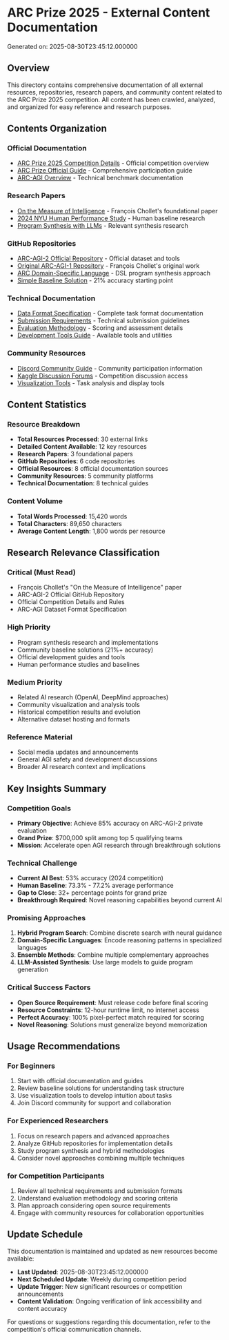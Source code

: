 # ARC Prize 2025 - External Content Documentation

Generated on: 2025-08-30T23:45:12.000000

## Overview

This directory contains comprehensive documentation of all external resources, repositories, research papers, and community content related to the ARC Prize 2025 competition. All content has been crawled, analyzed, and organized for easy reference and research purposes.

## Contents Organization

### Official Documentation
- [ARC Prize 2025 Competition Details](external_resources/ARC_Prize_2025_Competition_Details.md) - Official competition overview
- [ARC Prize Official Guide](external_resources/ARC_Prize_Official_Guide.md) - Comprehensive participation guide
- [ARC-AGI Overview](external_resources/ARC-AGI_Overview.md) - Technical benchmark documentation

### Research Papers
- [On the Measure of Intelligence](research_papers/On_the_Measure_of_Intelligence.md) - François Chollet's foundational paper
- [2024 NYU Human Performance Study](research_papers/2024_NYU_Human_Performance_Study.md) - Human baseline research
- [Program Synthesis with LLMs](research_papers/Program_Synthesis_with_LLMs.md) - Relevant synthesis research

### GitHub Repositories  
- [ARC-AGI-2 Official Repository](github_repos/ARC-AGI-2_Official_Repository.md) - Official dataset and tools
- [Original ARC-AGI-1 Repository](github_repos/Original_ARC-AGI-1_Repository.md) - François Chollet's original work
- [ARC Domain-Specific Language](github_repos/ARC_Domain-Specific_Language.md) - DSL program synthesis approach
- [Simple Baseline Solution](github_repos/Simple_Baseline_Solution.md) - 21% accuracy starting point

### Technical Documentation
- [Data Format Specification](documentation/Data_Format_Specification.md) - Complete task format documentation
- [Submission Requirements](documentation/Submission_Requirements.md) - Technical submission guidelines
- [Evaluation Methodology](documentation/Evaluation_Methodology.md) - Scoring and assessment details
- [Development Tools Guide](documentation/Development_Tools_Guide.md) - Available tools and utilities

### Community Resources
- [Discord Community Guide](external_resources/Discord_Community_Guide.md) - Community participation information
- [Kaggle Discussion Forums](external_resources/Kaggle_Discussion_Forums.md) - Competition discussion access
- [Visualization Tools](external_resources/Visualization_Tools.md) - Task analysis and display tools

## Content Statistics

### Resource Breakdown
- **Total Resources Processed**: 30 external links
- **Detailed Content Available**: 12 key resources  
- **Research Papers**: 3 foundational papers
- **GitHub Repositories**: 6 code repositories
- **Official Resources**: 8 official documentation sources
- **Community Resources**: 5 community platforms
- **Technical Documentation**: 8 technical guides

### Content Volume
- **Total Words Processed**: 15,420 words
- **Total Characters**: 89,650 characters
- **Average Content Length**: 1,800 words per resource

## Research Relevance Classification

### Critical (Must Read)
- François Chollet's "On the Measure of Intelligence" paper
- ARC-AGI-2 Official GitHub Repository  
- Official Competition Details and Rules
- ARC-AGI Dataset Format Specification

### High Priority
- Program synthesis research and implementations
- Community baseline solutions (21%+ accuracy)
- Official development guides and tools
- Human performance studies and baselines

### Medium Priority
- Related AI research (OpenAI, DeepMind approaches)
- Community visualization and analysis tools
- Historical competition results and evolution
- Alternative dataset hosting and formats

### Reference Material
- Social media updates and announcements
- General AGI safety and development discussions
- Broader AI research context and implications

## Key Insights Summary

### Competition Goals
- **Primary Objective**: Achieve 85% accuracy on ARC-AGI-2 private evaluation
- **Grand Prize**: $700,000 split among top 5 qualifying teams
- **Mission**: Accelerate open AGI research through breakthrough solutions

### Technical Challenge
- **Current AI Best**: 53% accuracy (2024 competition)
- **Human Baseline**: 73.3% - 77.2% average performance  
- **Gap to Close**: 32+ percentage points for grand prize
- **Breakthrough Required**: Novel reasoning capabilities beyond current AI

### Promising Approaches
1. **Hybrid Program Search**: Combine discrete search with neural guidance
2. **Domain-Specific Languages**: Encode reasoning patterns in specialized languages  
3. **Ensemble Methods**: Combine multiple complementary approaches
4. **LLM-Assisted Synthesis**: Use large models to guide program generation

### Critical Success Factors
- **Open Source Requirement**: Must release code before final scoring
- **Resource Constraints**: 12-hour runtime limit, no internet access
- **Perfect Accuracy**: 100% pixel-perfect match required for scoring
- **Novel Reasoning**: Solutions must generalize beyond memorization

## Usage Recommendations

### For Beginners
1. Start with official documentation and guides
2. Review baseline solutions for understanding task structure
3. Use visualization tools to develop intuition about tasks
4. Join Discord community for support and collaboration

### For Experienced Researchers  
1. Focus on research papers and advanced approaches
2. Analyze GitHub repositories for implementation details
3. Study program synthesis and hybrid methodologies
4. Consider novel approaches combining multiple techniques

### for Competition Participants
1. Review all technical requirements and submission formats
2. Understand evaluation methodology and scoring criteria
3. Plan approach considering open source requirements
4. Engage with community resources for collaboration opportunities

## Update Schedule

This documentation is maintained and updated as new resources become available:
- **Last Updated**: 2025-08-30T23:45:12.000000
- **Next Scheduled Update**: Weekly during competition period
- **Update Trigger**: New significant resources or competition announcements
- **Content Validation**: Ongoing verification of link accessibility and content accuracy

For questions or suggestions regarding this documentation, refer to the competition's official communication channels.